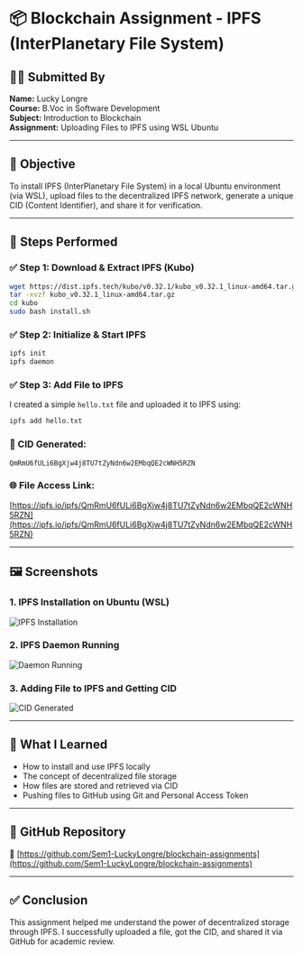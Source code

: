 # 📦 Blockchain Assignment - IPFS (InterPlanetary File System)

## 🧑‍🎓 Submitted By
**Name:** Lucky Longre  
**Course:** B.Voc in Software Development  
**Subject:** Introduction to Blockchain  
**Assignment:** Uploading Files to IPFS using WSL Ubuntu

---

## 📌 Objective
To install IPFS (InterPlanetary File System) in a local Ubuntu environment (via WSL), upload files to the decentralized IPFS network, generate a unique CID (Content Identifier), and share it for verification.

---

## 🚀 Steps Performed

### ✅ Step 1: Download & Extract IPFS (Kubo)
```bash
wget https://dist.ipfs.tech/kubo/v0.32.1/kubo_v0.32.1_linux-amd64.tar.gz
tar -xvzf kubo_v0.32.1_linux-amd64.tar.gz
cd kubo
sudo bash install.sh
```

### ✅ Step 2: Initialize & Start IPFS
```bash
ipfs init
ipfs daemon
```

### ✅ Step 3: Add File to IPFS
I created a simple `hello.txt` file and uploaded it to IPFS using:
```bash
ipfs add hello.txt
```

### 📅 CID Generated:
```
QmRmU6fULi6BgXjw4j8TU7tZyNdn6w2EMbqQE2cWNH5RZN
```

### 🌐 File Access Link:
[https://ipfs.io/ipfs/QmRmU6fULi6BgXjw4j8TU7tZyNdn6w2EMbqQE2cWNH5RZN](https://ipfs.io/ipfs/QmRmU6fULi6BgXjw4j8TU7tZyNdn6w2EMbqQE2cWNH5RZN)

---

## 🖼️ Screenshots

### 1. IPFS Installation on Ubuntu (WSL)
![IPFS Installation](images/ipfs-installation.png)

### 2. IPFS Daemon Running
![Daemon Running](images/ipfs-daemon.png)

### 3. Adding File to IPFS and Getting CID
![CID Generated](images/ipfs-cid.png)

---

## 🧠 What I Learned

- How to install and use IPFS locally
- The concept of decentralized file storage
- How files are stored and retrieved via CID
- Pushing files to GitHub using Git and Personal Access Token

---

## 📁 GitHub Repository

🔗 [https://github.com/Sem1-LuckyLongre/blockchain-assignments](https://github.com/Sem1-LuckyLongre/blockchain-assignments)

---

## ✅ Conclusion

This assignment helped me understand the power of decentralized storage through IPFS. I successfully uploaded a file, got the CID, and shared it via GitHub for academic review.
